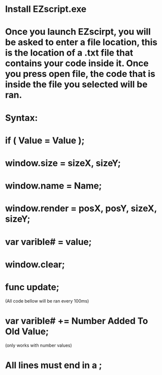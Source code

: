 # Install EZscript.exe
#
# Once you launch EZscirpt, you will be asked to enter a file location, this is the location of a .txt file that contains your code inside it. Once you press open file, the code that is inside the file you selected will be ran.
#
# Syntax:
# if ( Value = Value );
# window.size = sizeX, sizeY;
# window.name = Name;
# window.render = posX, posY, sizeX, sizeY;
# var varible# = value;
# window.clear;
# func update;
(All code bellow will be ran every 100ms)
# var varible# += Number Added To Old Value; 
(only works with number values)

#
# All lines must end in a ;
